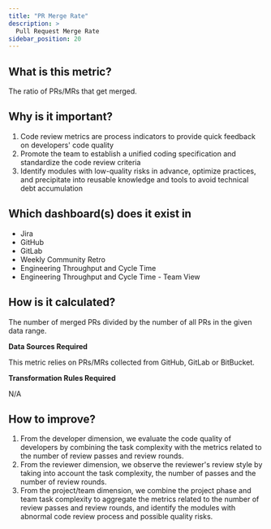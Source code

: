 ```yaml
---
title: "PR Merge Rate"
description: >
  Pull Request Merge Rate
sidebar_position: 20
---
```


## What is this metric? 
The ratio of PRs/MRs that get merged.

## Why is it important?
1. Code review metrics are process indicators to provide quick feedback on developers' code quality
2. Promote the team to establish a unified coding specification and standardize the code review criteria
3. Identify modules with low-quality risks in advance, optimize practices, and precipitate into reusable knowledge and tools to avoid technical debt accumulation

## Which dashboard(s) does it exist in
- Jira
- GitHub
- GitLab
- Weekly Community Retro
- Engineering Throughput and Cycle Time
- Engineering Throughput and Cycle Time - Team View 


## How is it calculated?
The number of merged PRs divided by the number of all PRs in the given data range.

<b>Data Sources Required</b>

This metric relies on PRs/MRs collected from GitHub, GitLab or BitBucket.

<b>Transformation Rules Required</b>

N/A


## How to improve?
1. From the developer dimension, we evaluate the code quality of developers by combining the task complexity with the metrics related to the number of review passes and review rounds.
2. From the reviewer dimension, we observe the reviewer's review style by taking into account the task complexity, the number of passes and the number of review rounds.
3. From the project/team dimension, we combine the project phase and team task complexity to aggregate the metrics related to the number of review passes and review rounds, and identify the modules with abnormal code review process and possible quality risks.
